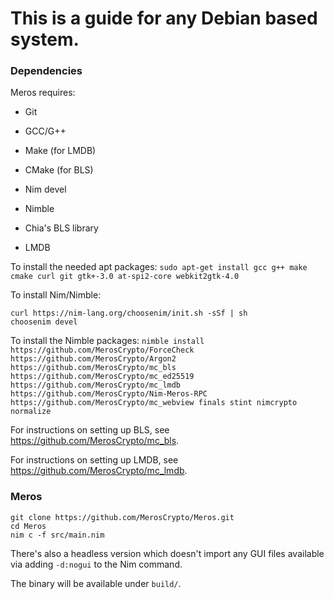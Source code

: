 # This is a guide for any Debian based system.

### Dependencies

Meros requires:
- Git
- GCC/G++
- Make (for LMDB)
- CMake (for BLS)

- Nim devel
- Nimble

- Chia's BLS library
- LMDB

To install the needed apt packages: `sudo apt-get install gcc g++ make cmake curl git gtk+-3.0 at-spi2-core webkit2gtk-4.0`

To install Nim/Nimble:
```
curl https://nim-lang.org/choosenim/init.sh -sSf | sh
choosenim devel
```

To install the Nimble packages: `nimble install https://github.com/MerosCrypto/ForceCheck https://github.com/MerosCrypto/Argon2 https://github.com/MerosCrypto/mc_bls https://github.com/MerosCrypto/mc_ed25519 https://github.com/MerosCrypto/mc_lmdb https://github.com/MerosCrypto/Nim-Meros-RPC https://github.com/MerosCrypto/mc_webview finals stint nimcrypto normalize`

For instructions on setting up BLS, see https://github.com/MerosCrypto/mc_bls.

For instructions on setting up LMDB, see https://github.com/MerosCrypto/mc_lmdb.

### Meros

```
git clone https://github.com/MerosCrypto/Meros.git
cd Meros
nim c -f src/main.nim
```

There's also a headless version which doesn't import any GUI files available via adding `-d:nogui` to the Nim command.

The binary will be available under `build/`.
